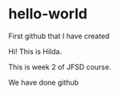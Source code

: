 # hello-world
First github that I have created

Hi! This is Hilda.

This is week 2 of JFSD course.

We have done github